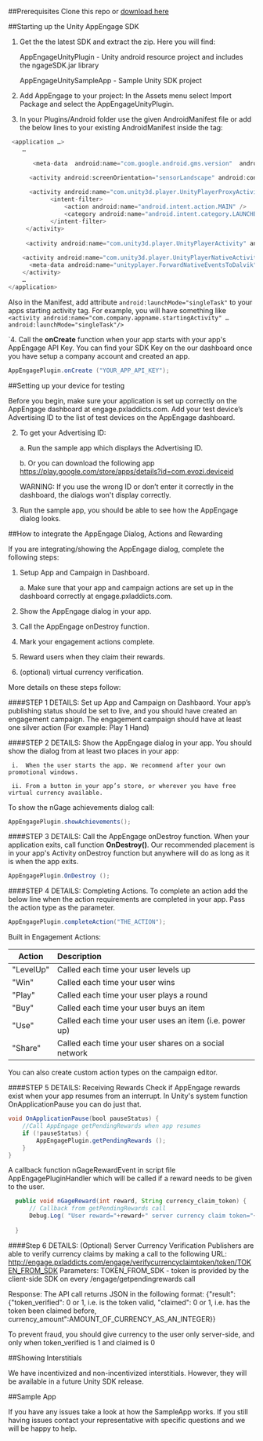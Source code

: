 ##Prerequisites
Clone this repo or [download here](https://github.com/midversestudios/AppEngage/archive/master.zip)


##Starting up the Unity AppEngage SDK

1. Get the the latest SDK and extract the zip. Here you will find:

	AppEngageUnityPlugin - Unity android resource project and includes the ngageSDK.jar library
	
	AppEngageUnitySampleApp - Sample Unity SDK project 


2. Add AppEngage to your project: In the Assets menu select Import Package and select the AppEngageUnityPlugin. 

3. In your Plugins/Android folder use the given AndroidManifest file or add the below lines to your existing AndroidManifest inside the <application> tag:
```Java
 <application …>
	…

	   <meta-data  android:name="com.google.android.gms.version"  android:value="@integer/google_play_services_version" />

      <activity android:screenOrientation="sensorLandscape" android:configChanges="keyboardHidden|orientation|screenSize" android:name="com.tinidream.ngage.nGageActivity"/>
		 
      <activity android:name="com.unity3d.player.UnityPlayerProxyActivity" android:launchMode="singleTask" android:label="@string/app_name"  android:configChanges="fontScale|keyboard|keyboardHidden|locale|mnc|mcc|navigation|orientation|screenLayout|screenSize|smallestScreenSize|uiMode|touchscreen" android:screenOrientation="landscape">
            <intent-filter>
                <action android:name="android.intent.action.MAIN" />
                <category android:name="android.intent.category.LAUNCHER" />
            </intent-filter>
     </activity>
        
     <activity android:name="com.unity3d.player.UnityPlayerActivity" android:launchMode="singleTask" android:label="@string/app_name" android:configChanges="fontScale|keyboard|keyboardHidden|locale|mnc|mcc|navigation|orientation|screenLayout|screenSize|smallestScreenSize|uiMode|touchscreen"/>
    
    <activity android:name="com.unity3d.player.UnityPlayerNativeActivity" android:launchMode="singleTask" android:label="@string/app_name" android:configChanges="fontScale|keyboard|keyboardHidden|locale|mnc|mcc|navigation|orientation|screenLayout|screenSize|smallestScreenSize|uiMode|touchscreen">
      <meta-data android:name="unityplayer.ForwardNativeEventsToDalvik" android:value="true" />
    </activity>
	…
</application>
``` 
Also in the Manifest, add attribute ```android:launchMode="singleTask"``` to your apps starting activity tag. 
For example, you will have something like ```<activity android:name="com.company.appname.startingActivity" … 	android:launchMode="singleTask"/>```

`4. Call the **onCreate** function when your app starts with your app's AppEngage API Key. You can find your SDK Key on the our dashboard once you have setup a company account and created an app.

```Java
AppEngagePlugin.onCreate ("YOUR_APP_API_KEY");
```

##Setting up your device for testing 

Before you begin, make sure your application is set up correctly on the AppEngage dashboard at engage.pxladdicts.com. Add your test device’s Advertising ID to the list of test devices on the AppEngage dashboard. 

2.	To get your Advertising ID:

	a.	Run the sample app which displays the Advertising ID. 
	
	b.	Or you can download the following app https://play.google.com/store/apps/details?id=com.evozi.deviceid
  	
  	WARNING: If you use the wrong ID or don’t enter it correctly in the dashboard, the dialogs won't display correctly.
3.	Run the sample app, you should be able to see how the AppEngage dialog looks.


##How to integrate the AppEngage Dialog, Actions and Rewarding 

If you are integrating/showing the AppEngage dialog, complete the following steps:

1.	Setup App and Campaign in Dashboard.

	a.	Make sure that your app and campaign actions are set up in the dashboard correctly at engage.pxladdicts.com.
	
2.	Show the AppEngage dialog in your app.

3.	Call the AppEngage onDestroy function.

4.	Mark your engagement actions complete.

5.	Reward users when they claim their rewards.

6.	(optional) virtual currency verification.

More details on these steps follow:

####STEP 1 DETAILS: Set up App and Campaign on Dashbaord.
Your app’s publishing status should be set to live, and you should have created an engagement campaign.  The engagement campaign should have at least one silver action (For example: Play 1 Hand)

####STEP 2 DETAILS: Show the AppEngage dialog in your app.
You should show the dialog from at least two places in your app:

     i.  When the user starts the app. We recommend after your own promotional windows.
     
     ii. From a button in your app’s store, or wherever you have free virtual currency available.


To show the nGage achievements dialog call:
```Java
AppEngagePlugin.showAchievements();
```

####STEP 3 DETAILS: Call the AppEngage onDestroy function.
When your application exits, call function **OnDestroy()**. Our recommended placement is in your app's Activity onDestroy function but anywhere will do as long as it is when the app exits. 
```Java
AppEngagePlugin.OnDestroy ();
```

####STEP 4 DETAILS: Completing Actions.
To complete an action add the below line when the action requirements are completed in your app. Pass the action type as the parameter.

```Java
AppEngagePlugin.completeAction("THE_ACTION");
```

	
Built in Engagement Actions:

| Action        | Description   |
| ------------- |:------------- |
| "LevelUp"     | Called each time your user levels up |
| "Win"      | Called each time your user wins      |
| "Play" |  Called each time your user plays a round      |
| "Buy" | Called each time your user buys an item      |
| "Use" | Called each time your user uses an item (i.e. power up)     |
| "Share" | Called each time your user shares on a social network     |

You can also create custom action types on the campaign editor.

####STEP 5 DETAILS: Receiving Rewards
Check if AppEngage rewards exist when your app resumes from an interrupt. In Unity's system function OnApplicationPause you can do just that.

```Java
void OnApplicationPause(bool pauseStatus) {
	//Call AppEngage getPendingRewards when app resumes
	if (!pauseStatus) { 
		AppEngagePlugin.getPendingRewards (); 
	}
}
```

A callback function nGageRewardEvent in script file AppEngagePluginHandler which will be called if a reward needs to be given to the user.
```Java
  public void nGageReward(int reward, String currency_claim_token) {
	  // Callback from getPendingRewards call
	  Debug.Log( "User reward="+reward+" server currency claim token="+currencyClaimToken );
	  
  }
```
####Step 6 DETAILS: (Optional) Server Currency Verification
Publishers are able to verify currency claims by making a call to the following URL:
	http://engage.pxladdicts.com/engage/verifycurrencyclaimtoken/token/TOKEN_FROM_SDK
	Parameters:
	TOKEN_FROM_SDK - token is provided by the client-side SDK on every /engage/getpendingrewards call

Response:
	The API call returns JSON in the following format:
	{"result": {"token_verified": 0 or 1, i.e. is the token valid, "claimed": 0 or 1, i.e. has the token been claimed before, currency_amount":AMOUNT_OF_CURRENCY_AS_AN_INTEGER}}

To prevent fraud, you should give currency to the user only server-side, and only when token_verified is 1 and claimed is 0




##Showing Interstitials

We have incentivized and non-incentivized interstitials. However, they will be available in a future Unity SDK release.


##Sample App

If you have any issues take a look at how the SampleApp works. If you still having issues contact your representative with specific questions and we will be happy to help.
